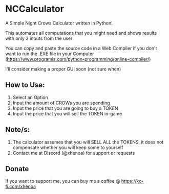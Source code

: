 # NCCalculator
A Simple Night Crows Calculator written in Python!

This automates all computations that you might need and shows results with only 3 inputs from the user

You can copy and paste the source code in a Web Compiler if you don't want to run the .EXE file in your Computer (https://www.programiz.com/python-programming/online-compiler/)

I'll consider making a proper GUI soon (not sure when)

## How to Use:
1. Select an Option
2. Input the amount of CROWs you are spending
3. Input the price that you are going to buy a TOKEN
4. Input the price that you will sell the TOKEN in-game

## Note/s:
1. The calculator assumes that you will SELL ALL the TOKENS, it does not compensate whether you will keep some to yourself
2. Contact me at Discord (@xhenoa) for support or requests

## Donate
If you want to support me, you can buy me a coffee @ https://ko-fi.com/xhenoa
